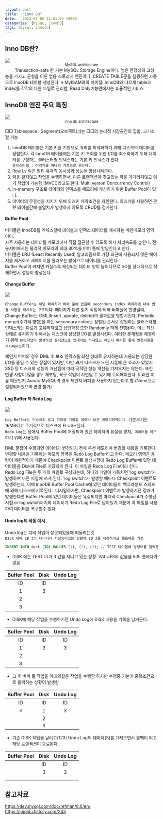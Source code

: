 ```yaml
---
layout: post
title:  "Inno DB"
date:   2023-02-06 11:01:04 +0900
categories: [MySQL, InnoDB]
tags: [mysql, innodb]
---
```

## Inno DB란? 
<img src="https://dev.mysql.com/doc/refman/8.0/en/images/mysql-architecture.png">
<center><small> MySQL architecture </small></center>   
　　    
 Transaction-safe 한 기본 MySQL Storage Engine이다.   
 높은 안정성과 고성능을 가지고 균형을 이룬 범용 스토리지 엔진이다. CREATE TABLE문을 실행하면 자동으로 InnoDB 테이블 생성된다.  
  ※ MyISAM와의 차이점: InnoDB와 다르게 table과 index를 각각의 다른 파일로 관리함, Read Only기능면에서는 효율적인 서비스  



  
## InnoDB 엔진 주요 특징    
  
<img src="https://dev.mysql.com/doc/refman/8.0/en/images/innodb-architecture-8-0.png">
<center><small> inno db architecture </small></center>    
    
□□ Tablespace : Segment(오브젝트)라는 □□의 논리적 저장공간의 집합, 크기조절 가능
  　　     
1. InnoDB 테이블은 기본 키를 기반으로 쿼리를 최적화하기 위해 디스크의 데이터를 정렬한다. 각 InnoDB 테이블에는 기본 키 조회를 위한 I/O를 최소화하기 위해 데이터를 구성하는 클러스터형 인덱스라는 기본 키 인덱스가 있다.  
   `클러스터링 : 여러개를 하나의 기준으로 묶는다.`  
2. Row Lv 락은 멀티 유저의 동시성과 성능을 향상시켜준다.  
3. 락을 걸지않고 작업을 수행하면서, 다른 트랜잭션이 갖고있는 락을 기다리지않고 읽기 작업이 가능함 (MVCC라고도 한다. Multi verson Concurrency Control)  
4. In-memory 구조로 데이터와 인덱스를 메모리에 캐싱하기 위한 Buffer Pool이 있다.
5. 데이터의 무결성을 지키기 위해 외래키 제약조건을 지원한다. 외래키를 사용하면 관련 테이블간에 불일치가 발생하지 않도록 CRUD를 검사한다.

#### Buffer Pool
버퍼풀은 InnoDB를 엑세스할때 테이블과 인덱스 데이터를 캐시하는 메인메모리 영역이다.  
자주 사용하는 데이터를 메모리에서 직접 접근할 수 있도록 해서 처리속도를 높인다. 전용서버에서는 물리적 메모리의 최대 80%를 버퍼 풀에 할당한다고 한다.  
버퍼풀은 LRU (Least Recently Used) 알고리즘으로 가장 최근에 사용되지 않은 페이지를 제거하고 새페이지를 풀러오는 방식으로 데이터를 관리한다.   
Buffer Pool이 커지면 커질수록 캐싱되는 데이터 양이 늘어나므로 I/O를 상대적으로 적게하면서 성능이 향상된다.

#### Change Buffer  

<img src="https://dev.mysql.com/doc/refman/8.0/en/images/innodb-change-buffer.png">

`Change Buffer는 해당 페이지가 버퍼 풀에 없을때 secondery index 페이지에 대해 변경 사항을 캐시하는 구조`이다. 페이지가 다른 읽기 작업에 의해 버퍼풀에 반영될때, Change Buffer는 DML(Insert, update, delete)의 결과값을 병합시킨다.
Periodic merge(주기적 병합)을 하는 secondary index는 정렬된 순서로 삽입하는 클러스터형 인덱스와는 다르게 고유하지않고 삽입과정 또한 Randomly 하게 진행된다. 이는 최신 상태로 유지하기 위해서는 디스크에 상당한 I/O를 발생시킨다. 이러한 문제점을 해결하기 위해` DML작업이 발생하면 실시간으로 업데이트 하지않고 체인지 버퍼를 통해 변경사항을 캐시하는것`이다.  

체인지 버퍼의 경우 DML 후 보조 인덱스를 최신 상태로 유지하는데 사용되는 상당한 I/O를 줄일 수 있는 장점이 있지만, 다만 과거 디스크가 느린 시절에 큰 효과가 있었지 SSD 등 디스크의 성능이 개선됨에 따라 극적인 성능 개선을 가져오지는 않는다. 또한 변경 사항이 많을 경우 재부팅, 복구 작업이 지연될 수 있기에 주의해야한다. 이러한 이유 때문인지 Aurora MySQL의 경우 체인지 버퍼를 사용하지 않는다고 함.(None으로 설정되어있으며 변경 불가)

#### Log Buffer 와 Redo Log

<img src="https://github.com/msKim92/msKim92.github.io/blob/main/images/cs/redo.png?raw=true">

`Log Buffer는 디스크의 로그 파일을 기록할 데이터 보관 메모리영역이다.` 기본크기는 16MB이고 주기적으로 디스크에 FLUSH된다.  
`Redo Log`는 장애시 Buffer Pool에 저장되어 있던 데이터의 유실을 방지,` 데이터를 복구` 하기 위해 사용된다. 

DML 문장이 수행되면 데이터가 변경되기 전에 우선 메모리에 변경할 내용을 기록한다.   변경할 내용을 기록하는 메모리 영역을 Redo Log Buffer라고 한다.  메모리 영역은 용량이 제한적이기 때문에 Checkpoint 이벤트 발생시점에 Redo Log Buffer에 있던 데이터들을 Disk에 File로 저장하게 된다. 이 파일을 Redo Log File이라 한다.   
Redo Log File은 두 개의 파일로 구성되는데, 하나의 파일이 가득차면 'log switch'가 발생하며 다른 파일에 쓰게 된다. 'log switch'가 발생할 때마다 Checkpoint 이벤트도 발생하는데, 이때 InnoDB Buffer Pool Cache에 있던 데이터들이 백그라운드 스레드에 의해 디스크에 기록된다.
​
다시말하자면, Checkpoint 이벤트가 발생하기전 장애가 발생한다면 Buffer Pool에 있던 데이터들은 유실되지만 마지막 Checkpoint가 수행된 시점 or log switch까지의 데이터가 Redo Log File로 남아있기 때문에 이 파일을 사용하여 데이터를 복구할수 있다.

#### Undo log의 작동 예시  

Undo log는 디비 작업이 잘못되었을때 되돌리는것   
`DISK 내에 ID 3의 데이터가 저장되어있는 상황에 ID 3을 저장하려고 했을때를 가정`  
  
```SQL
INSERT INTO test (ID) VALUES (1), (2), (3); // TEST 테이블에 명령어를 입력했을때
```
* DISK 에는 TEST ID가 3 값을 지니고 있는 상황. VALUES의 값들을 버퍼 풀에다가 넣음

|Buffer Pool|Disk|Undo Log|
|:---:|:---:|:---:|
|ID|ID||
|1|3||
|2|||
|3|||

* DISK에 해당 작업을 수행하기전 Undo Log에 DISK 내용을 기록을 남겨둔다.

|Buffer Pool|Disk|Undo Log|
|:---:|:---:|:---:|
ID|ID|ID|
|1|3|3|
|2|||
|3|||

*  그 후 버퍼 풀 작업을 아래와같은 작업을 수행함 하지만 수행중 기본키 중복조건으로 롤백하는 상황이 발생함

|Buffer Pool|Disk|Undo Log|
|:---:|:---:|:---:|
ID|ID|ID|
|`3`|1|3|
||2||
||`3`||

*  기존 DISK 작업을 날리고(123) Undo Log의 데이터(3)를 가져오면서 롤백이 되고 해당 트랜잭션이 종료된다.

|Buffer Pool|Disk|Undo Log|
|:---:|:---:|:---:|
||ID|ID|
||3|3|
||||
||||



## 참고자료
https://dev.mysql.com/doc/refman/8.0/en/  
https://jojoldu.tistory.com/243